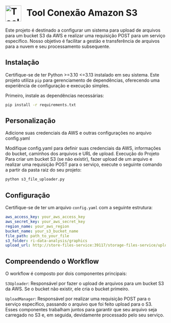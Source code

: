 <h1>
  <img src="https://avatars.githubusercontent.com/u/29469636?s=200&v=4" alt="Tool Conexão Amazon S3" style="width: 50px; height: 50px; vertical-align: middle; margin-right: 10px;" />
  Tool Conexão Amazon S3
</h1>

 Este projeto é destinado a configurar um sistema para upload de arquivos para um bucket S3 da AWS e realizar uma requisição POST para um serviço específico. Nosso objetivo é facilitar a gestão e transferência de arquivos para a nuvem e seu processamento subsequente.

## Instalação

Certifique-se de ter Python >=3.10 <=3.13 instalado em seu sistema. Este projeto utiliza `pip` para gerenciamento de dependências, oferecendo uma experiência de configuração e execução simples.

Primeiro, instale as dependências necessárias:

```bash
pip install -r requirements.txt
```
## Personalização
Adicione suas credenciais da AWS e outras configurações no arquivo config.yaml

Modifique config.yaml para definir suas credenciais da AWS, informações do bucket, caminhos dos arquivos e URL de upload.
Execução do Projeto
Para criar um bucket S3 (se não existir), fazer upload de um arquivo e realizar uma requisição POST para o serviço, execute o seguinte comando a partir da pasta raiz do seu projeto:

```bash
python s3_file_uploader.py
```

## Configuração

Certifique-se de ter um arquivo `config.yaml` com a seguinte estrutura:

```yaml
aws_access_key: your_aws_access_key
aws_secret_key: your_aws_secret_key
region_name: your_aws_region
bucket_name: your_s3_bucket_name
file_path: path_to_your_file
s3_folder: ri-data-analysis/graphics
upload_url: http://store-files-service:39117/storage-files-service/upload
```

## Compreendendo o Workflow
O workflow é composto por dois componentes principais:

`S3Uploader`: Responsável por fazer o upload de arquivos para um bucket S3 da AWS. Se o bucket não existir, ele cria o bucket primeiro.

`UploadManager`: Responsável por realizar uma requisição POST para o serviço específico, passando o arquivo que foi feito upload para o S3.
Esses componentes trabalham juntos para garantir que seu arquivo seja carregado no S3 e, em seguida, devidamente processado pelo seu serviço.